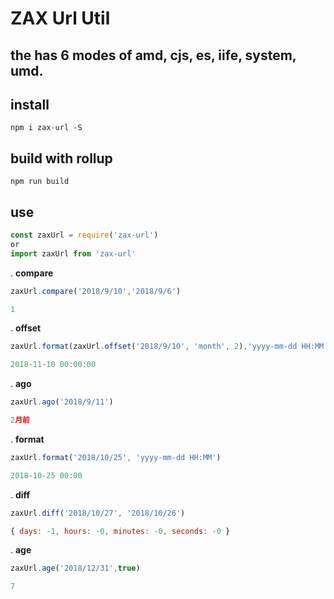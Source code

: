 # ZAX Url Util
## the has 6 modes of amd, cjs, es, iife, system, umd. 

## install

~~~ base
npm i zax-url -S
~~~

## build with rollup

~~~ base
npm run build
~~~

## use

~~~ javascript 
const zaxUrl = require('zax-url')
or
import zaxUrl from 'zax-url'
~~~


. **compare**
~~~ javascript
zaxUrl.compare('2018/9/10','2018/9/6')
~~~

~~~ javascript
1
~~~

. **offset**
~~~ javascript
zaxUrl.format(zaxUrl.offset('2018/9/10', 'month', 2),'yyyy-mm-dd HH:MM:SS')
~~~

~~~ javascript
2018-11-10 00:00:00
~~~

. **ago**
~~~ javascript
zaxUrl.ago('2018/9/11')
~~~

~~~ javascript
2月前
~~~

. **format**
~~~ javascript
zaxUrl.format('2018/10/25', 'yyyy-mm-dd HH:MM')
~~~

~~~ javascript
2018-10-25 00:00
~~~

. **diff**
~~~ javascript
zaxUrl.diff('2018/10/27', '2018/10/26')
~~~

~~~ javascript
{ days: -1, hours: -0, minutes: -0, seconds: -0 }
~~~

. **age**
~~~ javascript
zaxUrl.age('2018/12/31',true)
~~~

~~~ javascript
7
~~~